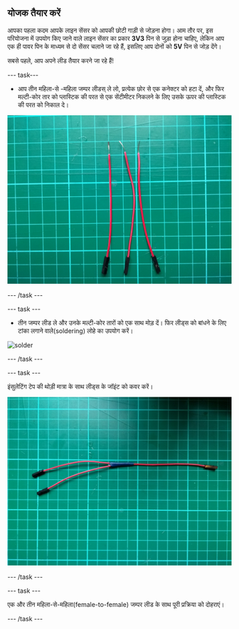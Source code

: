 ## योजक तैयार करें

आपका पहला कदम आपके लाइन सेंसर को आपकी छोटी गाड़ी से जोड़ना होगा। आम तौर पर, इस परियोजना में उपयोग किए जाने वाले लाइन सेंसर का प्रकार **3V3** पिन से जुड़ा होना चाहिए, लेकिन आप एक ही पावर पिन के माध्यम से दो सेंसर चलाने जा रहे हैं, इसलिए आप दोनों को **5V** पिन से जोड़ देंगे।

सबसे पहले, आप अपने लीड तैयार करने जा रहे हैं!

--- task---

- आप तीन महिला-से -महिला जम्पर लीडस् ले लो, प्रत्येक छोर से एक कनेक्टर को हटा दें, और फिर मल्टी-कोर तार को प्लास्टिक की परत से एक सेंटीमीटर निकलने के लिए उसके ऊपर की प्लास्टिक की परत को निकाल दे।

![stripped](images/stripped.jpg)

--- /task ---

--- task ---

- तीन जम्पर लीड ले और उनके मल्टी-कोर तारों को एक साथ मोड़ दें। फिर लीड्स को बांधने के लिए टांका लगाने वाले(soldering) लोहे का उपयोग करें।

![solder](images/solder.gif)

--- /task ---

--- task ---

इंसुलेटिंग टेप की थोड़ी मात्रा के साथ लीड्स के जॉइंट को कवर करें।

![soldered](images/soldered.jpg)

--- /task ---

--- task ---

एक और तीन महिला-से-महिला(female-to-female) जम्पर लीड के साथ पूरी प्रक्रिया को दोहराएं।

--- /task ---